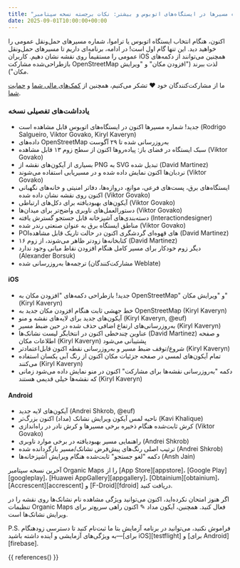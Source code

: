 ```yaml
---
title: "مشاهده شماره مسیرها در ایستگاه‌های اتوبوس و بیشتر: نکات برجسته نسخه سپتامبر"
date: 2025-09-01T10:00:00+00:00
---
```


اکنون، هنگام انتخاب ایستگاه اتوبوس یا تراموا، شماره مسیرهای حمل‌ونقل عمومی را خواهید دید. این تنها گام اول است! در ادامه، برنامه‌ای داریم تا مسیرهای حمل‌ونقل عمومی را مستقیماً روی نقشه نشان دهیم. کاربران iOS همچنین می‌توانند از دکمه‌های بازطراحی‌شده مشارکت OpenStreetMap لذت ببرند ("افزودن مکان" و "ویرایش مکان").

ما از مشارکت‌کنندگان خود ❤️ تشکر می‌کنیم، همچنین از [کمک‌های مالی شما](@/donate/index.md) و [حمایت شما](@/contribute/index.md).

### یادداشت‌های تفصیلی نسخه

- جدید! شماره مسیرها اکنون در ایستگاه‌های اتوبوس قابل مشاهده است (Rodrigo Salgueiro, Viktor Govako, Kiryl Kaveryn)
- داده‌های OpenStreetMap به‌روزرسانی شده تا ۲۹ آگوست
- سبک ایستگاه در فضای باز: پیاده‌روها اکنون از سطح زوم ۱۳ قابل مشاهده (Viktor Govako)
- بسیاری از آیکون‌های نقشه از PNG به SVG تبدیل شده (David Martinez)
- نردبان‌ها اکنون نمایش داده شده و در مسیریابی استفاده می‌شوند (Viktor Govako)
- ایستگاه‌های برق، پست‌های فرعی، موانع، دروازه‌ها، دفاتر امنیتی و خانه‌های نگهبانی اکنون روی نقشه نشان داده شده (Viktor Govako)
- آیکون‌های بهبودیافته برای دکل‌های ارتباطی (Viktor Govako)
- دستورالعمل‌های ناوبری واضح‌تر برای میدان‌ها (Viktor Govako)
- دسته‌بندی‌های آشپزخانه قابل جستجو گسترش یافته (Interactiondesigner)
- مناطق ایستگاه برق به عنوان صنعتی رندر شده (Viktor Govako)
- POI‌های قهوه‌ای گردشگری اکنون در حالت تاریک قابل مشاهده (David Martinez)
- کتابخانه‌ها زودتر ظاهر می‌شوند، از زوم ۱۶ (David Martinez)
- دیگر زوم خودکار برای مسیر کامل هنگام افزودن نقاط میانی وجود ندارد (Alexander Borsuk)
- ترجمه‌ها به‌روزرسانی شده (مشارکت‌کنندگان Weblate)

#### iOS
- جدید! بازطراحی دکمه‌های "افزودن مکان به OpenStreetMap" و "ویرایش مکان" (Kiryl Kaveryn)
- خط جهشی ثابت هنگام افزودن مکان جدید به OpenStreetMap (Kiryl Kaveryn)
- آیکون‌های جدید برای لایه‌های نقشه و منو (Kiryl Kaveryn, @euf)
- به‌روزرسانی‌های ارتفاع اضافی حذف شده در حین ضبط مسیر (Kiryl Kaveryn)
- عناوین چندخطی اکنون در انتخابگر لیست نشانک‌ها (David Martinez) و صفحه اطلاعات مکان (Kiryl Kaveryn) پشتیبانی می‌شود
- شروع/توقف ضبط مسیر و به‌روزرسانی نقطه اکنون قابل‌اعتمادتر (Kiryl Kaveryn)
- تمام آیکون‌های لمسی در صفحه جزئیات مکان اکنون از رنگ آبی یکسان استفاده می‌کنند (Kiryl Kaveryn)
- دکمه "به‌روزرسانی نقشه‌ها برای مشارکت" اکنون در منو نمایش داده می‌شود زمانی که نقشه‌ها خیلی قدیمی هستند (Kiryl Kaveryn)

#### Android
- آیکون‌های لایه جدید (Andrei Shkrob, @euf)
- ناحیه لمس آیکون ویرایش نشانک (مداد) اکنون بزرگ‌تر (Kavi Khalique)
- کرش ثابت‌شده هنگام ذخیره برخی مسیرها و کرش نادر در راه‌اندازی (Viktor Govako)
- راهنمایی مسیر بهبودیافته در برخی موارد ناوبری (Andrei Shkrob)
- ترتیب اصلی رنگ‌های پیش‌فرض نشانک/مسیر بازگردانده شده (Andrei Shkrob)
- دکمه "لغو جستجو" ثابت‌شده هنگام ویرایش آشپزخانه‌ها (Ansh Jain)

آخرین نسخه سپتامبر Organic Maps را از [App Store][appstore]، [Google Play][googleplay]، [Huawei AppGallery][appgallery]، [Obtainium][obtainium]، [Accrescent][accrescent] و [F-Droid][fdroid] دریافت کنید.

اگر هنوز امتحان نکرده‌اید، اکنون می‌توانید ویژگی مشاهده نام نشانک‌ها روی نقشه را در تنظیمات Organic Maps فعال کنید. همچنین، آیکون مداد ✎ اکنون راهی سریع‌تر برای ویرایش نشانک‌ها است.

P.S. فراموش نکنید، می‌توانید در برنامه آزمایش بتا ما ثبت‌نام کنید تا دسترسی زودهنگام به ویژگی‌های آزمایشی و آینده داشته باشید—[برای iOS][testflight] و [برای Android][firebase].

{{ references() }}
